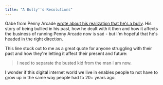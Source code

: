 ```yaml
---
title: "A Bully''s Resolutions"
---
```

<p>Gabe from Penny Arcade <a href="http://www.penny-arcade.com/2014/01/01/resolutions">wrote about his realization that he's a bully</a>. His story of being bullied in his past, how he dealt with it then and how it affects the business of running Penny Arcade now is sad - but I'm hopeful that he's headed in the right direction.</p>
<p>This line stuck out to me as a great quote for anyone struggling with their past and how they're letting it affect their present and future:</p>
<blockquote><p>
  I need to separate the busted kid from the man I am now.
</p></blockquote>
<p>I wonder if this digital internet world we live in enables people to not have to grow up in the same way people had to 20+ years ago.</p>
